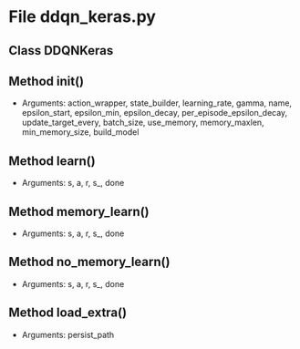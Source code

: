 # File ddqn_keras.py

## Class DDQNKeras

## Method __init__()

- Arguments: action_wrapper, state_builder, learning_rate, gamma, name, epsilon_start, epsilon_min,
  epsilon_decay, per_episode_epsilon_decay, update_target_every, batch_size, use_memory,
  memory_maxlen, min_memory_size, build_model

## Method learn()

- Arguments: s, a, r, s_, done

## Method memory_learn()

- Arguments: s, a, r, s_, done

## Method no_memory_learn()

- Arguments: s, a, r, s_, done

## Method load_extra()

- Arguments: persist_path
